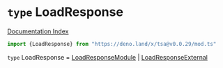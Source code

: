 # `type` LoadResponse

[Documentation Index](../README.md)

```ts
import {LoadResponse} from "https://deno.land/x/tsa@v0.0.29/mod.ts"
```

`type` LoadResponse = [LoadResponseModule](../interface.LoadResponseModule/README.md) | [LoadResponseExternal](../interface.LoadResponseExternal/README.md)